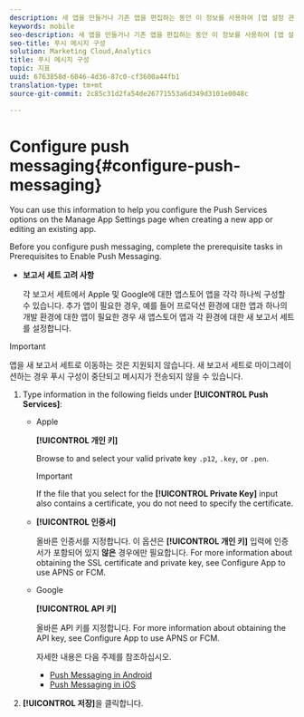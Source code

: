 ```yaml
---
description: 새 앱을 만들거나 기존 앱을 편집하는 동안 이 정보를 사용하여 [앱 설정 관리] 페이지에서 [푸시 서비스] 옵션을 구성할 수 있습니다.
keywords: mobile
seo-description: 새 앱을 만들거나 기존 앱을 편집하는 동안 이 정보를 사용하여 [앱 설정 관리] 페이지에서 [푸시 서비스] 옵션을 구성할 수 있습니다.
seo-title: 푸시 메시지 구성
solution: Marketing Cloud,Analytics
title: 푸시 메시지 구성
topic: 지표
uuid: 6763858d-6046-4d36-87c0-cf3600a44fb1
translation-type: tm+mt
source-git-commit: 2c85c31d2fa54de26771553a6d349d3101e0048c

---
```



# Configure push messaging{#configure-push-messaging}

You can use this information to help you configure the Push Services options on the Manage App Settings page when creating a new app or editing an existing app.

Before you configure push messaging, complete the prerequisite tasks in Prerequisites to Enable Push Messaging.[](/help/using/c-manage-app-settings/c-mob-confg-app/configure-push-messaging/prerequisites-push-messaging.md)

* **보고서 세트 고려 사항**

   각 보고서 세트에서 Apple 및 Google에 대한 앱스토어 앱을 각각 하나씩 구성할 수 있습니다. 추가 앱이 필요한 경우, 예를 들어 프로덕션 환경에 대한 앱과 하나의 개발 환경에 대한 앱이 필요한 경우 새 앱스토어 앱과 각 환경에 대한 새 보고서 세트를 설정합니다.

>[!IMPORTANT]
>
>앱을 새 보고서 세트로 이동하는 것은 지원되지 않습니다. 새 보고서 세트로 마이그레이션하는 경우 푸시 구성이 중단되고 메시지가 전송되지 않을 수 있습니다.

1. Type information in the following fields under **[!UICONTROL Push Services]**:

   * Apple

      **[!UICONTROL 개인 키]**

      Browse to and select your valid private key `.p12`, `.key`, or `.pen`.

      >[!IMPORTANT]
      >If the file that you select for the **[!UICONTROL Private Key]** input also contains a certificate, you do not need to specify the certificate.

   * **[!UICONTROL 인증서]**

      올바른 인증서를 지정합니다. 이 옵션은 **[!UICONTROL 개인 키]** 입력에 인증서가 포함되어 있지 **않은** 경우에만 필요합니다. For more information about obtaining the SSL certificate and private key, see Configure App to use APNS or FCM.[](/help/using/c-manage-app-settings/c-mob-confg-app/configure-push-messaging/configure-app-apns-gcm.md)

   * Google

      **[!UICONTROL API 키]**

      올바른 API 키를 지정합니다. For more information about obtaining the API key, see Configure App to use APNS or FCM.[](/help/using/c-manage-app-settings/c-mob-confg-app/configure-push-messaging/configure-app-apns-gcm.md)

      자세한 내용은 다음 주제를 참조하십시오.

      * [Push Messaging in Android](/help/android/messaging-main/push-messaging/push-messaging.md)
      * [Push Messaging in iOS](/help/ios/messaging-main/push-messaging/push-messaging.md)

1. **[!UICONTROL 저장]**&#x200B;을 클릭합니다.
